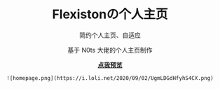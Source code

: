 <h1 align="center">Flexistonの个人主页</h1>

<div align="center">
    <p>简约个人主页、自适应</p>
    <p>基于 N0ts 大佬的个人主页制作</p>
    <p><strong><a href="https://flexiston.com">点我预览</a></strong></p>

    ![homepage.png](https://i.loli.net/2020/09/02/UgmLDGdHfyhS4CX.png)

</div>